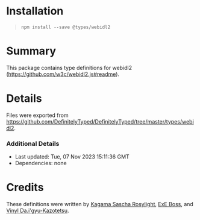 # Installation
> `npm install --save @types/webidl2`

# Summary
This package contains type definitions for webidl2 (https://github.com/w3c/webidl2.js#readme).

# Details
Files were exported from https://github.com/DefinitelyTyped/DefinitelyTyped/tree/master/types/webidl2.

### Additional Details
 * Last updated: Tue, 07 Nov 2023 15:11:36 GMT
 * Dependencies: none

# Credits
These definitions were written by [Kagama Sascha Rosylight](https://github.com/saschanaz), [ExE Boss](https://github.com/ExE-Boss), and [Vinyl Da.i'gyu-Kazotetsu](https://github.com/queengooborg).
